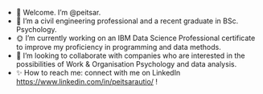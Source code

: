 - 👋 Welcome. I’m @peitsar.
- 👀 I’m a civil engineering professional and a recent graduate in BSc. Psychology.
- 🌞 I’m currently working on an IBM Data Science Professional certificate to improve my proficiency in programming and data methods.
- 🤝 I’m looking to collaborate with companies who are interested in the possibilities of Work & Organisation Psychology and data analysis.
- ✨ How to reach me: connect with me on LinkedIn https://www.linkedin.com/in/peitsarautio/ !

<!---
peitsar/peitsar is a ✨ special ✨ repository because its `README.md` (this file) appears on your GitHub profile.
You can click the Preview link to take a look at your changes.
--->
